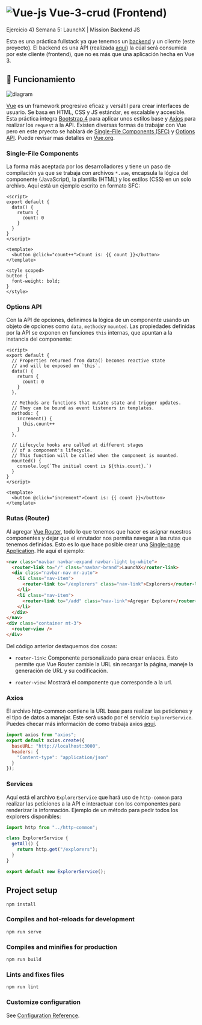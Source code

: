 # ![Vue-js](https://user-images.githubusercontent.com/61515833/173712907-68dc3161-676e-4041-9f0e-69ff7df057a0.png) Vue-3-crud (Frontend)

Ejercicio 4) Semana 5: LaunchX | Mission Backend JS

Esta es una práctica fullstack ya que tenemos un [backend](https://github.com/herr-code/cliente-servidor) y un cliente (este proyecto). El backend es una API (realizada [aquí](https://github.com/herr-code/api-prisma-db)) la cúal será consumida por este cliente (frontend), que no es más que una aplicación hecha en Vue 3.

## :electric_plug: Funcionamiento

![diagram](https://user-images.githubusercontent.com/61515833/173716529-ee07a6ea-5e28-4343-b141-48617f5ef204.png)

[Vue](https://vuejs.org/) es un framework progresivo eficaz y versátil para crear interfaces de usuario. Se basa en HTML, CSS y JS estándar, es escalable y accesible. Esta práctica integra [Bootstrap 4](https://getbootstrap.com/) para aplicar unos estilos base y [Axios](https://axios-http.com/es/) para realizar los `request` a la API. Existen diversas formas de trabajar con Vue pero en este pryecto se hablará de [Single-File Components (SFC)](https://vuejs.org/guide/introduction.html#single-file-components) y [Options API](https://vuejs.org/guide/introduction.html#api-styles). Puede revisar mas detalles en [Vue.org](https://vuejs.org/guide/introduction.html).

### **Single-File Components**

La forma más aceptada por los desarrolladores y tiene un paso de compilación ya que se trabaja con archivos `*.vue`, encapsula la lógica del componente (JavaScript), la plantilla (HTML) y los estilos (CSS) en un solo archivo. Aquí está un ejemplo escrito en formato SFC:

```vue
<script>
export default {
  data() {
    return {
      count: 0
    }
  }
}
</script>

<template>
  <button @click="count++">Count is: {{ count }}</button>
</template>

<style scoped>
button {
  font-weight: bold;
}
</style>
```
### **Options API**

Con la API de opciones, definimos la lógica de un componente usando un objeto de opciones como `data`, `methods`y `mounted`. Las propiedades definidas por la API se exponen en funciones `this` internas, que apuntan a la instancia del componente:

```vue
<script>
export default {
  // Properties returned from data() becomes reactive state
  // and will be exposed on `this`.
  data() {
    return {
      count: 0
    }
  },

  // Methods are functions that mutate state and trigger updates.
  // They can be bound as event listeners in templates.
  methods: {
    increment() {
      this.count++
    }
  },

  // Lifecycle hooks are called at different stages
  // of a component's lifecycle.
  // This function will be called when the component is mounted.
  mounted() {
    console.log(`The initial count is ${this.count}.`)
  }
}
</script>

<template>
  <button @click="increment">Count is: {{ count }}</button>
</template>
```
### **Rutas (Router)**
Al agregar [Vue Router](https://router.vuejs.org/), todo lo que tenemos que hacer es asignar nuestros componentes y dejar que el enrutador nos permita navegar a las rutas que tenemos definidas. Esto es lo que hace posible crear una [Single-page Application](https://developer.mozilla.org/en-US/docs/Glossary/SPA). He aquí el ejemplo:

```html
<nav class="navbar navbar-expand navbar-light bg-white">
  <router-link to="/" class="navbar-brand">LaunchX</router-link>
  <div class="navbar-nav mr-auto">
    <li class="nav-item">
      <router-link to="/explorers" class="nav-link">Explorers</router-link>
    </li>
    <li class="nav-item">
      <router-link to="/add" class="nav-link">Agregar Explorer</router-link>
    </li>
  </div>
</nav>
<div class="container mt-3">
  <router-view />
</div>
```
Del código anterior destaquemos dos cosas:

- `router-link`: Componente personalizado para crear enlaces. Esto permite que Vue Router cambie la URL sin recargar la página, maneje la generación de URL y su codificación.

- `router-view`: Mostrará el componente que corresponde a la url.

### **Axios**

El archivo http-common contiene la URL base para realizar las peticiones y el tipo de datos a manejar. Este será usado por el servicio `ExplorerService`. Puedes checar más información de como trabaja axios [aquí](https://axios-http.com/).

```js
import axios from "axios";
export default axios.create({
  baseURL: "http://localhost:3000",
  headers: {
    "Content-type": "application/json"
  }
});
```
### Services

Aquí está el archivo `ExplorerService` que hará uso de `http-common` para realizar las peticiones a la API e interactuar con los componentes para renderizar la información. Ejemplo de un método para pedir todos los explorers disponibles:

```js
import http from "../http-common";

class ExplorerService {
  getAll() {
    return http.get("/explorers");
  }
}

export default new ExplorerService();
```
## Project setup
```
npm install
```

### Compiles and hot-reloads for development
```
npm run serve
```

### Compiles and minifies for production
```
npm run build
```

### Lints and fixes files
```
npm run lint
```

### Customize configuration
See [Configuration Reference](https://cli.vuejs.org/config/).

